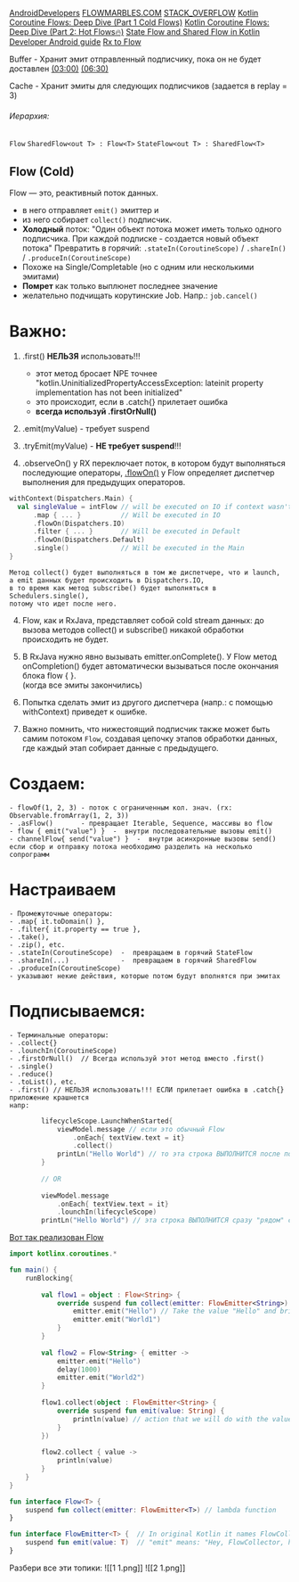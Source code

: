 
[AndroidDevelopers](https://www.youtube.com/watch?v=fSB6_KE95bU)
[FLOWMARBLES.COM](https://flowmarbles.com/#conflate)
[STACK_OVERFLOW](https://stackoverflow.com/a/63943728/16640319)
[Kotlin Coroutine Flows: Deep Dive (Part 1 Cold Flows)](https://proandroiddev.com/kotlin-coroutine-flows-deep-dive-part-1-cold-flows-e030405d1664)
[Kotlin Coroutine Flows: Deep Dive (Part 2: Hot Flows🔥)](https://proandroiddev.com/kotlin-coroutine-flows-deep-dive-part-2-hot-flows-9571b7620f66)
[State Flow and Shared Flow in Kotlin](https://levelup.gitconnected.com/state-flow-and-shared-flow-in-kotlin-f603c7aa7299)
[Developer Android guide](https://developer.android.com/kotlin/coroutines)
[Rx to Flow](https://habr.com/ru/companies/simbirsoft/articles/534706/)

Buffer  -  Хранит эмит отправленный подписчику, пока он не будет доставлен [(03:00)](https://youtu.be/njchj9d_Lf8?t=173)  [(06:30)](https://youtu.be/njchj9d_Lf8?t=392)

Cache   -  Хранит эмиты для следующих подписчиков (задается в replay = 3)	

###### Иерархия:
`Flow`
`SharedFlow<out T> : Flow<T>`
`StateFlow<out T> : SharedFlow<T>`

## Flow (Cold) 
Flow — это, реактивный поток данных. 
- в него отправляет `emit()` эмиттер и 
- из него собирает `collect()` подписчик.
- **Холодный** поток: "Один объект потока может иметь только одного подписчика. 
  При каждой подписке - создается новый объект потока"
  Превратить в горячий:  `.stateIn(CoroutineScope)` / `.shareIn()` / `.produceIn(CoroutineScope)`
- Похоже на Single/Completable (но c одним или несколькими эмитами)
- **Помрет** как только выплюнет последнее значение
- желательно подчищать корутинские Job.   Напр.: `job.cancel()`

# Важно:  

1)  .first() **НЕЛЬЗЯ** использовать!!!
	- этот метод бросает NPE точнее "kotlin.UninitializedPropertyAccessException: lateinit property implementation has not been initialized"
	- это происходит, если в .catch{} прилетает ошибка 
	- **всегда используй .firstOrNull()**

1) .emit(myValue)  -  требует suspend
2) .tryEmit(myValue)  -  **НE требует suspend**!!!

3) .observeOn() у RX переключает поток, в котором будут выполняться последующие операторы, 
   [.flowOn()](https://kotlinlang.org/api/kotlinx.coroutines/kotlinx-coroutines-core/kotlinx.coroutines.flow/flow-on.html) у Flow определяет диспетчер выполнения для предыдущих операторов.  
  ```kotlin
withContext(Dispatchers.Main) {
    val singleValue = intFlow // will be executed on IO if context wasn't specified before
        .map { ... }          // Will be executed in IO
        .flowOn(Dispatchers.IO)
        .filter { ... }       // Will be executed in Default
        .flowOn(Dispatchers.Default)
        .single()             // Will be executed in the Main
}
```
	Метод collect() будет выполняться в том же диспетчере, что и launch, 
	а emit данных будет происходить в Dispatchers.IO, 
	в то время как метод subscribe() будет выполняться в Schedulers.single(), 
	потому что идет после него.  
  
4) Flow, как и RxJava, представляет собой cold stream данных: до вызова методов collect() и subscribe() никакой обработки происходить не будет.  

5) В RxJava нужно явно вызывать emitter.onComplete(). 
	У Flow метод onCompletion() будет автоматически вызываться после окончания блока flow { }.  
	 (когда все эмиты закончились)
	
6) Попытка сделать эмит из другого диспетчера (напр.: с помощью withContext) приведет к ошибке.
7) Важно помнить, что нижестоящий подписчик также может быть самим потоком `Flow`,  создавая цепочку этапов обработки данных, где каждый этап собирает данные с предыдущего.
# Создаем:
	- flowOf(1, 2, 3) - поток с ограниченным кол. знач. (rx: Observable.fromArray(1, 2, 3))
	- .asFlow()       - превращает Iterable, Sequence, массивы во flow
	- flow { emit("value") }  -  внутри последовательные вызовы emit()
	- channelFlow{ send("value") }  -  внутри асинхронные вызовы send() если сбор и отправку потока необходимо разделить на несколько сопрограмм
# Настраиваем
	- Промежуточные операторы: 
	- .map{ it.toDomain() }, 
	- .filter{ it.property == true }, 
	- .take(), 
	- .zip(), etc. 
	- .stateIn(CoroutineScope)  -  превращаем в горячий StateFlow
	- .shareIn(...)             -  превращаем в горячий SharedFlow
	- .produceIn(CoroutineScope)
	- указывают некие действия, которые потом будут вполнятся при эмитах
# Подписываемся:
	- Терминальные операторы:
	- .collect{}
	- .lounchIn(CoroutineScope)
	- .firstOrNull()  // Всегда используй этот метод вместо .first() 
	- .single()
	- .reduce()
	- .toList(), etc.
	- .first() // НЕЛЬЗЯ использовать!!! ЕСЛИ прилетает ошибка в .catch{} приложение крашнется
	напр: 
```kotlin
		lifecycleScope.LaunchWhenStarted{
			viewModel.message // если это обычный Flow
				.onEach{ textView.text = it}
				.collect()
			printLn("Hello World") // то эта строка ВЫПОЛНИТСЯ после получения последнего значения из flow
		}
		
		// OR
		
		viewModel.message
			.onEach{ textView.text = it}
			.lounchIn(lifecycleScope)
		printLn("Hello World") // эта строка ВЫПОЛНИТСЯ сразу "рядом" с подпиской на flow
```

[Вот так реализован Flow](https://play.kotlinlang.org) 
```kotlin
import kotlinx.coroutines.*

fun main() {
    runBlocking{
	    
		val flow1 = object : Flow<String> {
			override suspend fun collect(emitter: FlowEmitter<String>) {
				emitter.emit("Hello") // Take the value "Hello" and bring to the subscriber
				emitter.emit("World1")
    		}
		}
         
		val flow2 = Flow<String> { emitter ->
    		emitter.emit("Hello")
			delay(1000)
			emitter.emit("World2")
		}
	    
        flow1.collect(object : FlowEmitter<String> {
    		override suspend fun emit(value: String) {
				println(value) // action that we will do with the value
    		}
		})
	    
        flow2.collect { value ->
    		println(value)
		}
    }
}

fun interface Flow<T> {
    suspend fun collect(emitter: FlowEmitter<T>) // lambda function
}

fun interface FlowEmitter<T> {  // In original Kotlin it names FlowCollector BUT,
    suspend fun emit(value: T)  // "emit" means: "Hey, FlowCollector, here is the value, take it and bring to the subscriber"
}
```


Разбери все эти топики:
![[1 1.png]]
![[2 1.png]]